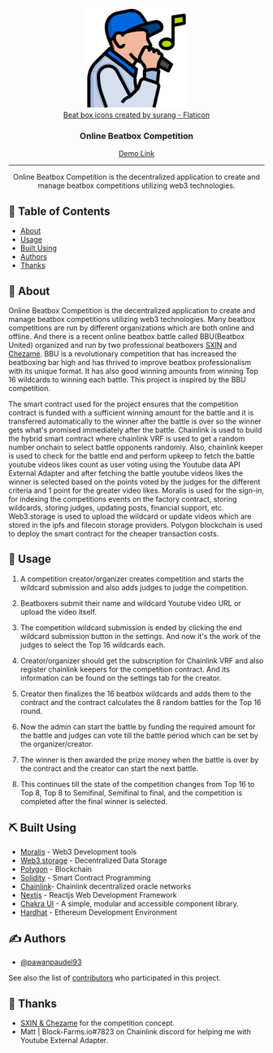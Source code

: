 <p align="center">
  <a href="" rel="noopener">
 <img width=200px height=200px src="https://raw.githubusercontent.com/pawanpaudel93/beatbox-competition-dapp/370e7722377731263e4184ea067a1a849cbbf473/public/logo.png" alt="Online Beatbox Competition"></a>
 <br />
  <a href="https://www.flaticon.com/free-icons/beat-box" title="beat box icons">Beat box icons created by surang - Flaticon</a>
</p>

<h3 align="center">Online Beatbox Competition</h3> 
<p align="center"><a href="https://beatbox-competition-dapp.vercel.app">Demo Link</a></p>

---

<p align="center"> Online Beatbox Competition is the decentralized application to create and manage beatbox competitions utilizing web3 technologies.
    <br> 
</p>

## 📝 Table of Contents

- [About](#about)
- [Usage](#usage)
- [Built Using](#built_using)
- [Authors](#authors)
- [Thanks](#thanks)

## 🧐 About <a name = "about"></a>

Online Beatbox Competition is the decentralized application to create and manage beatbox competitions utilizing web3 technologies. Many beatbox competitions are run by different organizations which are both online and offline. And there is a recent online beatbox battle called BBU(Beatbox United) organized and run by two professional beatboxers [SXIN](https://www.youtube.com/user/ANXbbx) and [Chezame](https://www.youtube.com/c/Chezame). BBU is a revolutionary competition that has increased the beatboxing bar high and has thrived to improve beatbox professionalism with its unique format. It has also good winning amounts from winning Top 16 wildcards to winning each battle. This project is inspired by the BBU competition.

The smart contract used for the project ensures that the competition contract is funded with a sufficient winning amount for the battle and it is transferred automatically to the winner after the battle is over so the winner gets what's promised immediately after the battle. Chainlink is used to build the hybrid smart contract where chainlink VRF is used to get a random number onchain to select battle opponents randomly. Also, chainlink keeper is used to check for the battle end and perform upkeep to fetch the battle youtube videos likes count as user voting using the Youtube data API External Adapter and after fetching the battle youtube videos likes the winner is selected based on the points voted by the judges for the different criteria and 1 point for the greater video likes. Moralis is used for the sign-in, for indexing the competitions events on the factory contract, storing wildcards, storing judges, updating posts, financial support, etc. Web3.storage is used to upload the wildcard or update videos which are stored in the ipfs and filecoin storage providers. Polygon blockchain is used to deploy the smart contract for the cheaper transaction costs.

## 🎈 Usage <a name="usage"></a>

1. A competition creator/organizer creates competition and starts the wildcard submission and also adds judges to judge the competition.

2. Beatboxers submit their name and wildcard Youtube video URL or upload the video itself.

3. The competition wildcard submission is ended by clicking the end wildcard submission button in the settings. And now it's the work of the judges to select the Top 16 wildcards each.

4. Creator/organizer should get the subscription for Chainlink VRF and also register chainlink keepers for the competition contract. And its information can be found on the settings tab for the creator.

5. Creator then finalizes the 16 beatbox wildcards and adds them to the contract and the contract calculates the 8 random battles for the Top 16 round.

6. Now the admin can start the battle by funding the required amount for the battle and judges can vote till the battle period which can be set by the organizer/creator.

7. The winner is then awarded the prize money when the battle is over by the contract and the creator can start the next battle.

8. This continues till the state of the competition changes from Top 16 to Top 8, Top 8 to Semifinal, Semifinal to final, and the competition is completed after the final winner is selected.

## ⛏️ Built Using <a name = "built_using"></a>

- [Moralis](https://moralis.io/) - Web3 Development tools
- [Web3.storage](https://web3.storage/) - Decentralized Data Storage
- [Polygon](https://polygon.technology) - Blockchain
- [Solidity](https://docs.soliditylang.org/) -  Smart Contract Programming
- [Chainlink](https://chain.link/)- Chainlink decentralized oracle networks
- [Nextjs](https://nextjs.org/) - Reactjs Web Development Framework
- [Chakra UI](https://chakra-ui.com/) - A simple, modular and accessible component library.
- [Hardhat](https://hardhat.org/) - Ethereum Development Environment

## ✍️ Authors <a name = "authors"></a>

- [@pawanpaudel93](https://github.com/pawanpaudel93)

See also the list of [contributors](https://github.com/pawanpaudel93/beatbox-competition/contributors) who participated in this project.

## 🎉 Thanks <a name = "thanks"></a>
- [SXIN & Chezame](https://www.youtube.com/watch?v=xMYglWGueVc) for the competition concept. 
- Matt | Block-Farms.io#7823 on Chainlink discord for helping me with Youtube External Adapter.
